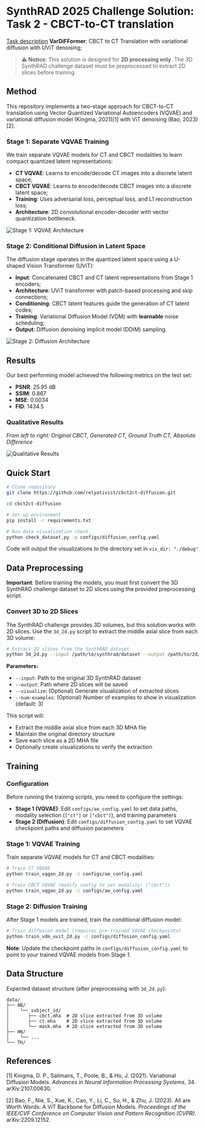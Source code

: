 # SynthRAD 2025 Challenge Solution: Task 2 - CBCT-to-CT translation

[Task description](https://synthrad2025.grand-challenge.org)
**VarDiFFormer**: CBCT to CT Translation with variational diffusion with UViT denoising;

> **⚠️ Notice**: This solution is designed for **2D processing only**. The 3D SynthRAD challenge dataset must be preprocessed to extract 2D slices before training.

## Method

This repository implements a two-stage approach for CBCT-to-CT translation using Vector Quantized Variational Autoencoders (VQVAE) and variational diffusion model (Kingma, 2021)[1] with ViT denoising (Bao, 2023)[2].

### Stage 1: Separate VQVAE Training

We train separate VQVAE models for CT and CBCT modalities to learn compact quantized latent representations:

- **CT VQVAE**: Learns to encode/decode CT images into a discrete latent space;
- **CBCT VQVAE**: Learns to encode/decode CBCT images into a discrete latent space;
- **Training**: Uses adversarial loss, perceptual loss, and L1 reconstruction loss;
- **Architecture**: 2D convolutional encoder-decoder with vector quantization bottleneck.

![Stage 1: VQVAE Architecture](pics/stage_1_ae.png)

### Stage 2: Conditional Diffusion in Latent Space

The diffusion stage operates in the quantized latent space using a U-shaped Vision Transformer (UViT):

- **Input**: Concatenated CBCT and CT latent representations from Stage 1 encoders;
- **Architecture**: UViT transformer with patch-based processing and skip connections;
- **Conditioning**: CBCT latent features guide the generation of CT latent codes;
- **Training**: Variational Diffusion Model (VDM) with **learnable** noise scheduling;
- **Output**: Diffusion denoising implicit model (DDIM) sampling.

![Stage 2: Diffusion Architecture](pics/stage_2_diffusion.png)

## Results

Our best performing model achieved the following metrics on the test set:

- **PSNR**: 25.95 dB
- **SSIM**: 0.867
- **MSE**: 0.0034
- **FID**: 1434.5

### Qualitative Results

*From left to right: Original CBCT, Generated CT, Ground Truth CT, Absolute Difference*

![Qualitative Results](pics/results_qualitative.png)

## Quick Start

```bash
# Clone repository
git clone https://github.com/relyativist/cbct2ct-diffusion.git

cd cbct2ct-diffusion

# Set up environment
pip install -r requirements.txt

# Run data visualization check 
python check_dataset.py -p configs/diffusion_config.yaml
```
Code will output the visualizations to the directory set in `vis_dir: "./debug"`

## Data Preprocessing

**Important**: Before training the models, you must first convert the 3D SynthRAD challenge dataset to 2D slices using the provided preprocessing script.

### Convert 3D to 2D Slices

The SynthRAD challenge provides 3D volumes, but this solution works with 2D slices. Use the `3d_2d.py` script to extract the middle axial slice from each 3D volume:

```bash
# Extract 2D slices from the SynthRAD dataset
python 3d_2d.py --input /path/to/synthrad/dataset --output /path/to/2d/dataset --visualize
```

**Parameters:**
- `--input`: Path to the original 3D SynthRAD dataset
- `--output`: Path where 2D slices will be saved
- `--visualize`: (Optional) Generate visualization of extracted slices
- `--num-examples`: (Optional) Number of examples to show in visualization (default: 3)

This script will:
- Extract the middle axial slice from each 3D MHA file
- Maintain the original directory structure
- Save each slice as a 2D MHA file
- Optionally create visualizations to verify the extraction

## Training

### Configuration

Before running the training scripts, you need to configure the settings:

- **Stage 1 (VQVAE)**: Edit `configs/ae_config.yaml` to set data paths, modality selection (`["ct"]` or `["cbct"]`), and training parameters
- **Stage 2 (Diffusion)**: Edit `configs/diffusion_config.yaml` to set VQVAE checkpoint paths and diffusion parameters

### Stage 1: VQVAE Training

Train separate VQVAE models for CT and CBCT modalities:

```bash
# Train CT VQVAE
python train_vqgan_2d.py -c configs/ae_config.yaml

# Train CBCT VQVAE (modify config to set modality: ["cbct"])
python train_vqgan_2d.py -c configs/ae_config.yaml
```

### Stage 2: Diffusion Training

After Stage 1 models are trained, train the conditional diffusion model:

```bash
# Train diffusion model (requires pre-trained VQVAE checkpoints)
python train_vdm_uvit_2d.py -c configs/diffusion_config.yaml
```

**Note**: Update the checkpoint paths in `configs/diffusion_config.yaml` to point to your trained VQVAE models from Stage 1.

## Data Structure

Expected dataset structure (after preprocessing with `3d_2d.py`):
```
data/
├── AB/
│    └── subject_id/
│       ├── cbct.mha  # 2D slice extracted from 3D volume
│       ├── ct.mha    # 2D slice extracted from 3D volume
│       └── mask.mha  # 2D slice extracted from 3D volume
├── HN/
│    └── ...
└── TH/
```

## References

[1] Kingma, D. P., Salimans, T., Poole, B., & Ho, J. (2021). Variational Diffusion Models. *Advances in Neural Information Processing Systems*, 34. arXiv:2107.00630.

[2] Bao, F., Nie, S., Xue, K., Cao, Y., Li, C., Su, H., & Zhu, J. (2023). All are Worth Words: A ViT Backbone for Diffusion Models. *Proceedings of the IEEE/CVF Conference on Computer Vision and Pattern Recognition (CVPR)*. arXiv:2209.12152.
